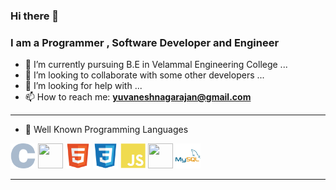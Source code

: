 ### Hi there 👋


### I am a Programmer , Software Developer and Engineer

- 🌱 I’m currently pursuing B.E in Velammal Engineering College ...
- 👯 I’m looking to collaborate with some other developers ...
- 🤔 I’m looking for help with ...
- 📫 How to reach me: **yuvaneshnagarajan@gmail.com**

---

- 💬 Well Known Programming Languages
<p align="left"> 
<img src="https://raw.githubusercontent.com/devicons/devicon/master/icons/c/c-original.svg" width="40" height="40"/>
<img src="" width="40" height="40"/>
<img src="https://raw.githubusercontent.com/devicons/devicon/master/icons/html5/html5-original.svg" width="40" height="40"/>
<img src="https://raw.githubusercontent.com/devicons/devicon/master/icons/css3/css3-original.svg" width="40" height="40"/>
<img src="https://raw.githubusercontent.com/devicons/devicon/master/icons/javascript/javascript-plain.svg" width="40" height="40"/>
<img src="https://v5.getbootstrap.com/" width="40" height="40"/>
<img src="https://raw.githubusercontent.com/devicons/devicon/master/icons/mysql/mysql-original-wordmark.svg" width="40" height="40"/>
 
 ---
